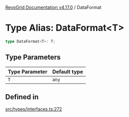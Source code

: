 [RevoGrid Documentation v4.17.0](README.md) / DataFormat

# Type Alias: DataFormat\<T\>

```ts
type DataFormat<T>: T;
```

## Type Parameters

| Type Parameter | Default type |
| ------ | ------ |
| `T` | `any` |

## Defined in

[src/types/interfaces.ts:272](https://github.com/revolist/revogrid/blob/4911b401b4ed4a1ad4f684e9c38c48b1c7ad2346/src/types/interfaces.ts#L272)
